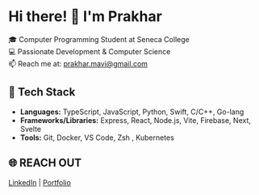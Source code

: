 # Hi there! 👋 I'm Prakhar

🎓 Computer Programming Student at Seneca College  
💻 Passionate Development & Computer Science     
📫 Reach me at: [prakhar.mavi@gmail.com](mailto:prakhar.mavi@gmail.com)

## 🔧 Tech Stack
- **Languages:** TypeScript, JavaScript, Python, Swift, C/C++, Go-lang
- **Frameworks/Libraries:** Express, React, Node.js, Vite, Firebase, Next, Svelte
- **Tools:** Git, Docker, VS Code, Zsh , Kubernetes

## 🌐 REACH OUT
[LinkedIn](https://www.linkedin.com/in/prakharmavi) | [Portfolio](https://pmavi.com)


